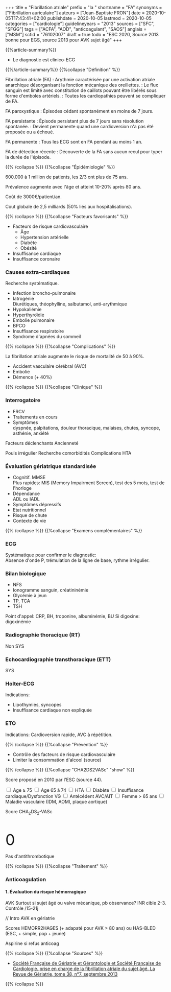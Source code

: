 +++
title = "Fibrillation atriale"
prefix = "la "
shortname = "FA"
synonyms = ["Fibrillation auriculaire"]
auteurs = ["Jean-Baptiste FRON"]
date = 2020-10-05T17:43:41+02:00
publishdate = 2020-10-05
lastmod = 2020-10-05
categories = ["cardiologie"]
guidelineyears = "2013"
sources = ["SFC", "SFGG"]
tags = ["ACFA", "AOD", "anticoagulant", "SAOS"]
anglais = ["MSM"]
sctid = "76102007"
draft = true
todo = "ESC 2020, Source 2013 bonne pour EGS, source 2013 pour AVK sujet âgé"
+++

{{%article-summary%}}

- Le diagnostic est clinico-ECG

{{%/article-summary%}}
{{%collapse "Définition" %}}

Fibrillation atriale (FA)
: Arythmie caractérisée par une activation atriale anarchique désorganisant la fonction mécanique des oreillettes.
: Le flux sanguin est limité avec constitution de caillots pouvant être libérés sous forme d'emboles artériels.
: Toutes les cardiopathies peuvent se compliquer de FA.

FA paroxystique
: Épisodes cédant spontanément en moins de 7 jours.

FA persistante
: Épisode persistant plus de 7 jours sans résolution spontanée.
: Devient permanente quand une cardioversion n'a pas été proposée ou a échoué.

FA permanente
: Tous les ECG sont en FA pendant au moins 1 an.

FA de détection récente
: Découverte de la FA sans aucun recul pour typer la durée de l'épisode.

{{% /collapse %}}
{{%collapse "Épidémiologie" %}}

600.000 à 1 million de patients, les 2/3 ont plus de 75 ans.

Prévalence augmente avec l'âge et atteint 10-20% après 80 ans.

Coût de 3000€/patient/an.

Cout globale de 2,5 milliards (50% liés aux hospitalisations).

{{% /collapse %}}
{{%collapse "Facteurs favorisants" %}}

- Facteurs de risque cardiovasculaire
  - Âge
  - Hypertension artérielle
  - Diabète
  - Obésité
- Insuffisance cardiaque
- Insuffisance coronaire

### Causes extra-cardiaques

Recherche systématique.

- Infection broncho-pulmonaire
- Iatrogénie  
Diurétiques, théophylline, salbutamol, anti-arythmique
- Hypokaliémie
- Hyperthyroïdie
- Embolie pulmonaire
- BPCO
- Insuffisance respiratoire
- Syndrome d'apnées du sommeil

{{% /collapse %}}
{{%collapse "Complications" %}}

La fibrillation atriale augmente le risque de mortalité de 50 à 90%.

- Accident vasculaire cérébral (AVC)
- Embolie
- Démence (+ 40%)

{{% /collapse %}}
{{%collapse "Clinique" %}}

### Interrogatoire

- FRCV
- Traitements en cours
- Symptômes  
dyspnée, palpitations, douleur thoracique, malaises, chutes, syncope, asthénie, anxiété

Facteurs déclenchants
Ancienneté

Pouls irrégulier
Recherche comorbidités
Complications
  HTA

### Évaluation gériatrique standardisée

- Cognitif. MMSE  
Plus rapides: MIS (Memory Impairment Screen), test des 5 mots, test de l'horloge
- Dépendance  
ADL ou IADL
- Symptômes dépressifs
- Etat nutritionnel
- Risque de chute
- Contexte de vie

{{% /collapse %}}
{{%collapse "Examens complémentaires" %}}

### ECG

Systématique pour confirmer le diagnostic:  
Absence d'onde P, trémulation de la ligne de base, rythme irrégulier.

### Bilan biologique

- NFS
- Ionogramme sanguin, créatininémie
- Glycémie à jeun
- TP, TCA
- TSH

Point d'appel: CRP, BH, troponine, albuminémie, BU
Si digoxine: digoxinémie

### Radiographie thoracique (RT)

Non SYS

### Echocardiographie transthoracique (ETT)

SYS

### Holter-ECG

Indications:

- Lipothymies, syncopes
- Insuffisance cardiaque non expliquée

### ETO

Indications: Cardioversion rapide, AVC à répétition.

{{% /collapse %}}
{{%collapse "Prévention" %}}

- Contrôle des facteurs de risque cardiovasculaire
- Limiter la consommation d'alcool (source)

{{% /collapse %}}
{{%collapse "CHA2DS2VASc" "show" %}}

Score proposé en 2010 par l'ESC (source 44).

<div class="alert border rounded-lg mb-4 mb-lg-5" style="max-width: 800px">
  <div class="row">
    <div class="col-12 col-md-9">
      <input type="checkbox" id="age75" class="d-none" value="2">
      <label for="age75" class="chip chip-action chip-filter">Age ≥ 75</label>
      <input type="checkbox" id="age65" class="d-none" value="1">
      <label for="age65" class="chip chip-action chip-filter">Age 65 à 74</label>
      <input type="checkbox" id="hta" class="d-none" value="1">
      <label for="hta" class="chip chip-action chip-filter">HTA</label>
      <input type="checkbox" id="diabetes" class="d-none" value="1">
      <label for="diabetes" class="chip chip-action chip-filter">Diabète</label>
      <input type="checkbox" id="insuff" class="d-none" value="1">
      <label for="insuff" class="chip chip-action chip-filter">Insuffisance cardiaque/Dysfonction VG</label>
      <input type="checkbox" id="stroke" class="d-none" value="2">
      <label for="stroke" class="chip chip-action chip-filter">Antécédent AVC/AIT</label>
      <input type="checkbox" id="woman" class="d-none" value="1">
      <label for="woman" class="chip chip-action chip-filter">Femme > 65 ans</label>
      <input type="checkbox" id="disease" class="d-none" value="1">
      <label for="disease" class="chip chip-action chip-filter">Maladie vasculaire (IDM, AOMI, plaque aortique)</label>
    </div>
    <div class="col-12 col-md-3">
      <p class="typography-overline text-black-secondary mt-4 mt-md-0 mb-1">Score CHA<sub>2</sub>DS<sub>2</sub>-VASc</p>
      <p id="counter" class="font-weight-bold" style="font-size: 3rem;line-height: 1.2;margin-bottom: 0;">0</p>
      <p id="explain" class="typography-body-2 text-muted mb-0">Pas d'antithrombotique</p>
    </div>
  </div>
</div>
<script>
  // Score CHA2DS2VASc by djibe
  let score = 0;
  const Text = document.getElementById('explain');
  const Age75 = document.getElementById('age75');
  const Age65 = document.getElementById('age65');
  [...document.querySelectorAll('input[type="checkbox"]')].forEach(function(checkbox) {
    checkbox.addEventListener('change', function(e) {
      if (Age75.checked) {
        Age65.checked = false;
      }
      if (e.target.checked) {
        score += parseInt(e.target.value, 10)
      } else {
        score -= parseInt(e.target.value, 10)
      }
      document.getElementById('counter').innerHTML = score
      if (score === 0){
        Text.innerHTML = 'Pas d\'antithrombotique'
      } else {
        Text.innerHTML = 'Anticoagulation'
      }
    })
  })
</script>

{{% /collapse %}}
{{%collapse "Traitement" %}}

### Anticoagulation

#### 1. Évaluation du risque hémorragique

AVK
Surtout si sujet âgé ou valve mécanique, pb observance?
INR cible 2-3. Contrôle /15-21j

// Intro AVK en gériatrie

Scores HEMORR2HAGES (+ adapaté pour AVK > 80 ans) ou HAS-BLED (ESC, + simple, pop + jeune)

Aspirine si refus anticoag

{{% /collapse %}}
{{%collapse "Sources" %}}

- [Société Française de Gériatrie et Gérontologie et Société Française de Cardiologie. prise en charge de la fibrillation atriale du sujet âgé. La Revue de Gériatrie, tome 38, n°7, septembre 2013](http://www.revuedegeriatrie.fr/documents/fibrillation_atriale.pdf)

{{% /collapse %}}
